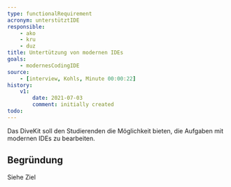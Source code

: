 ```yaml
---
type: functionalRequirement
acronym: unterstütztIDE
responsible: 
    - ako
    - kru
    - duz
title: Untertützung von modernen IDEs
goals: 
    - modernesCodingIDE
source:
    - [interview, Kohls, Minute 00:00:22]
history:
    v1:
        date: 2021-07-03
        comment: initially created
todo: 
---
```


Das DiveKit soll den Studierenden die Möglichkeit bieten, die Aufgaben mit modernen IDEs zu bearbeiten.

<!-- Sollte bereits möglich sein, Anforderung nur der Vollständigkeit halber eingefügt -->

## Begründung

Siehe Ziel